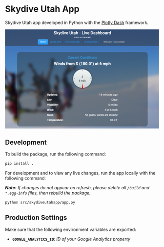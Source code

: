 # Skydive Utah App

Skydive Utah app developed in Python with the [Plotly Dash](https://dash.plotly.com/) framework.

![](docs/docs_img.png)

## Development

To build the package, run the following command:

```bash
pip install .
```

For development and to view any live changes, run the app locally with the following command:

_**Note:** If changes do not appear on refresh, please delete all `/build` and `*.egg-info` files, then rebuild the package._

```bash
python src/skydiveutahapp/app.py
```

## Production Settings

Make sure that the following environment variables are exported:

- **`GOOGLE_ANALYTICS_ID`**: _ID of your Google Analytics property_
